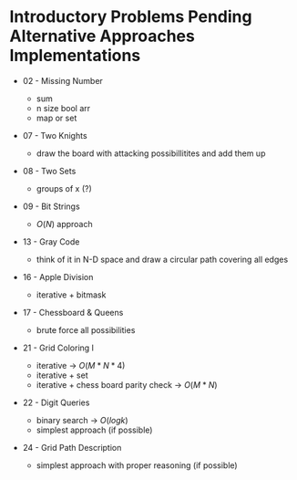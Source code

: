 # Introductory Problems Pending Alternative Approaches Implementations

- 02 - Missing Number
  - sum
  - n size bool arr
  - map or set

- 07 - Two Knights
  - draw the board with attacking possibillitites and add them up  

- 08 - Two Sets
  - groups of x (?)

- 09 - Bit Strings
  - $O(N)$ approach

- 13 - Gray Code
  - think of it in N-D space and draw a circular path covering all edges

- 16 - Apple Division
  - iterative + bitmask

- 17 - Chessboard & Queens
  - brute force all possibilities

- 21 - Grid Coloring I
  - iterative -> $O(M * N * 4)$
  - iterative + set
  - iterative + chess board parity check -> $O(M * N)$

- 22 - Digit Queries
  - binary search -> $O(logk)$
  - simplest approach (if possible)

- 24 - Grid Path Description
  - simplest approach with proper reasoning (if possible)

